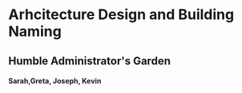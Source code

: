 # Arhcitecture Design and Building Naming
## Humble Administrator's Garden
#### Sarah,Greta, Joseph, Kevin


